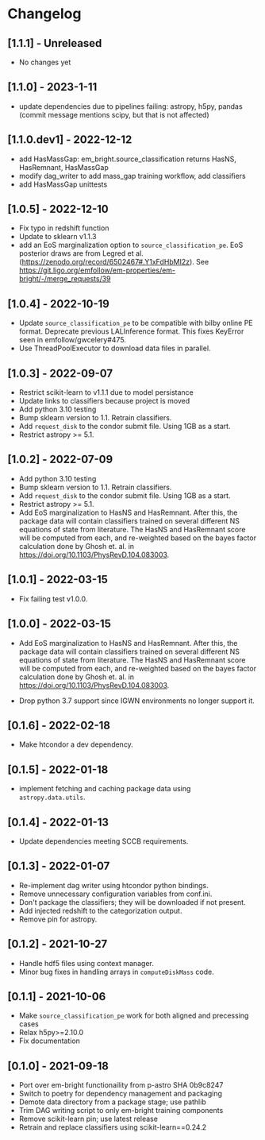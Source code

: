 # Changelog
## [1.1.1] - Unreleased

- No changes yet

## [1.1.0] - 2023-1-11

- update dependencies due to pipelines failing: astropy, h5py, pandas (commit message mentions scipy, but 
  that is not affected)

## [1.1.0.dev1] - 2022-12-12

- add HasMassGap: em_bright.source_classification returns HasNS, HasRemnant, HasMassGap
- modify dag_writer to add mass_gap training workflow, add classifiers
- add HasMassGap unittests

## [1.0.5] - 2022-12-10

- Fix typo in redshift function
- Update to sklearn v1.1.3
- add an EoS marginalization option to `source_classification_pe`. EoS
  posterior draws are from Legred et al. (https://zenodo.org/record/6502467#.Y1xFdHbMI2z).
  See https://git.ligo.org/emfollow/em-properties/em-bright/-/merge_requests/39

## [1.0.4] - 2022-10-19

- Update `source_classification_pe` to be compatible with bilby online
  PE format. Deprecate previous LALInference format. This fixes
  KeyError seen in emfollow/gwcelery#475.
- Use ThreadPoolExecutor to download data files in parallel.

## [1.0.3] - 2022-09-07

- Restrict scikit-learn to v1.1.1 due to model persistance 
- Update links to classifiers because project is moved
- Add python 3.10 testing
- Bump sklearn version to 1.1. Retrain classifiers.
- Add `request_disk` to the condor submit file. Using 1GB as a start.
- Restrict astropy >= 5.1.

## [1.0.2] - 2022-07-09

- Add python 3.10 testing
- Bump sklearn version to 1.1. Retrain classifiers.
- Add `request_disk` to the condor submit file. Using 1GB as a start.
- Restrict astropy >= 5.1.
- Add EoS marginalization to HasNS and HasRemnant. After this, the
  package data will contain classifiers trained on several different
  NS equations of state from literature. The HasNS and HasRemnant score
  will be computed from each, and re-weighted based on the bayes factor
  calculation done by Ghosh et. al. in https://doi.org/10.1103/PhysRevD.104.083003.

## [1.0.1] - 2022-03-15

- Fix failing test v1.0.0.

## [1.0.0] - 2022-03-15

- Add EoS marginalization to HasNS and HasRemnant. After this, the
  package data will contain classifiers trained on several different
  NS equations of state from literature. The HasNS and HasRemnant score
  will be computed from each, and re-weighted based on the bayes factor
  calculation done by Ghosh et. al. in https://doi.org/10.1103/PhysRevD.104.083003.

- Drop python 3.7 support since IGWN environments no longer support it.

## [0.1.6] - 2022-02-18

- Make htcondor a dev dependency.

## [0.1.5] - 2022-01-18

- implement fetching and caching package data using `astropy.data.utils`.

## [0.1.4] - 2022-01-13

- Update dependencies meeting SCCB requirements.

## [0.1.3] - 2022-01-07

- Re-implement dag writer using htcondor python bindings.
- Remove unnecessary configuration variables from conf.ini.
- Don't package the classifiers; they will be downloaded if not present.
- Add injected redshift to the categorization output.
- Remove pin for astropy.

## [0.1.2] - 2021-10-27

- Handle hdf5 files using context manager.
- Minor bug fixes in handling arrays in `computeDiskMass` code.

## [0.1.1] - 2021-10-06

- Make `source_classification_pe` work for both aligned and precessing cases
- Relax h5py>=2.10.0
- Fix documentation

## [0.1.0] - 2021-09-18

- Port over em-bright functionaility from p-astro SHA 0b9c8247
- Switch to poetry for dependency management and packaging
- Demote data directory from a package stage; use pathlib
- Trim DAG writing script to only em-bright training components
- Remove scikit-learn pin; use latest release
- Retrain and replace classifiers using scikit-learn==0.24.2
